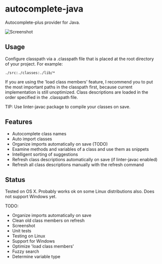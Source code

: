 # autocomplete-java

Autocomplete-plus provider for Java.

![Screenshot](https://f.cloud.github.com/assets/69169/2290250/c35d867a-a017-11e3-86be-cd7c5bf3ff9b.gif)

## Usage

Configure classpath via a .classpath file that is placed at the root directory of your project. For example:

    ./src:./classes:./lib/*

If you are using the 'load class members' feature, I recommend you to put the most important paths in the classpath first, because current implementation is still unoptimized. Class descriptions are loaded in the order specified in the .classpath file.

TIP: Use linter-javac package to compile your classes on save.

## Features

* Autocomplete class names
* Auto import classes
* Organize imports automatically on save (TODO)
* Examine methods and variables of a class and use them as snippets
* Intelligent sorting of suggestions
* Refresh class descriptions automatically on save (if linter-javac enabled)
* Refresh all class descriptions manually with the refresh command

## Status

Tested on OS X. Probably works ok on some Linux distributions also. Does not support Windows yet.

TODO:
* Organize imports automatically on save
* Clean old class members on refresh
* Screenshot
* Unit tests
* Testing on Linux
* Support for Windows
* Optimize 'load class members'
* Fuzzy search
* Determine variable type
